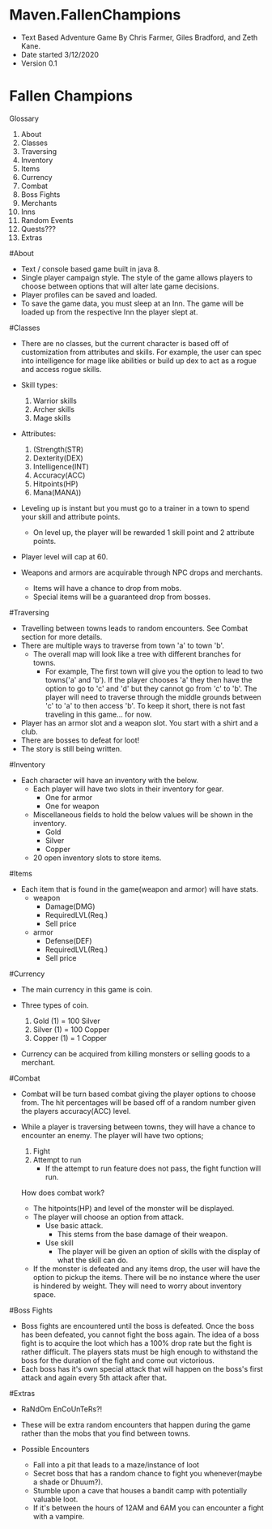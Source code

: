 # Maven.FallenChampions
* Text Based Adventure Game By Chris Farmer, Giles Bradford, and Zeth Kane.
* Date started 3/12/2020
* Version 0.1

# Fallen Champions
Glossary
1. About
2. Classes
3. Traversing
4. Inventory
5. Items
6. Currency
7. Combat
8. Boss Fights
9. Merchants
10. Inns
11. Random Events
12. Quests???
13. Extras

#About

* Text / console based game built in java 8.  
* Single player campaign style.  The style of the game allows players to choose between options that will alter late 
game decisions. 
* Player profiles can be saved and loaded.
* To save the game data, you must sleep at an Inn.
The game will be loaded up from the respective Inn the player slept at. 

#Classes
* There are no classes, but the current character is based off of customization from attributes and skills.
For example, the user can spec into intelligence for mage like abilities or build up dex to act as a rogue and access rogue 
skills.  
* Skill types:
    1. Warrior skills
    2. Archer skills
    3. Mage skills
* Attributes: 
    1. (Strength(STR)
    2. Dexterity(DEX)
    3. Intelligence(INT)
    4. Accuracy(ACC)
    5. Hitpoints(HP)
    6. Mana(MANA))
* Leveling up is instant but you must go to a trainer in a town to spend your skill and attribute points. 
    * On level up, the player will be rewarded 1 skill point and 2 attribute points.  
    
* Player level will cap at 60. 

* Weapons and armors are acquirable through NPC drops and merchants.
    * Items will have a chance to drop from mobs. 
    * Special items will be a guaranteed drop from bosses. 
    
#Traversing
* Travelling between towns leads to random encounters. See Combat section for more details. 
* There are multiple ways to traverse from town 'a' to town 'b'.
    * The overall map will look like a tree with different branches for towns. 
        * For example, The first town will give you the option to lead to two towns('a' and 'b'). If the player chooses 'a'
        they then have the option to go to 'c' and 'd' but they cannot go from 'c' to 'b'. The player will need to traverse
        through the middle grounds between 'c' to 'a' to then access 'b'. To keep it short, there is not fast traveling in this
        game... for now. 
* Player has an armor slot and a weapon slot.  You start with a shirt and a club.  
* There are bosses to defeat for loot!
* The story is still being written.
    
#Inventory
* Each character will have an inventory with the below. 
    * Each player will have two slots in their inventory for gear. 
        * One for armor
        * One for weapon
    * Miscellaneous fields to hold the below values will be shown in the inventory. 
        * Gold
        * Silver
        * Copper
    * 20 open inventory slots to store items. 

#Items
* Each item that is found in the game(weapon and armor) will have stats. 
    * weapon
        * Damage(DMG)
        * RequiredLVL(Req.)
        * Sell price
    * armor
        * Defense(DEF)
        * RequiredLVL(Req.)
        * Sell price
        
#Currency
* The main currency in this game is coin. 
* Three types of coin. 
    1. Gold (1) = 100 Silver
    2. Silver (1) = 100 Copper
    3. Copper (1) = 1 Copper
        
* Currency can be acquired from killing monsters or selling goods to a merchant. 

#Combat
* Combat will be turn based combat giving the player options to choose from. The hit percentages will be based off of 
a random number given the players accuracy(ACC) level. 

* While a player is traversing between towns, they will have a chance to encounter an enemy. The player will have two options;
    1. Fight
    2. Attempt to run
        * If the attempt to run feature does not pass, the fight function will run. 
        
    How does combat work?
    * The hitpoints(HP) and level of the monster will be displayed. 
    * The player will choose an option from attack. 
        * Use basic attack.
            * This stems from the base damage of their weapon. 
        * Use skill
            * The player will be given an option of skills with the display of what the skill can do. 
    * If the monster is defeated and any items drop, the user will have the option to pickup the items. There will be 
    no instance where the user is hindered by weight. They will need to worry about inventory space. 
       

#Boss Fights
* Boss fights are encountered until the boss is defeated. Once the boss has been defeated, you cannot fight the boss again. 
The idea of a boss fight is to acquire the loot which has a 100% drop rate but the fight is rather difficult. The players stats
must be high enough to withstand the boss for the duration of the fight and come out victorious. 
* Each boss has it's own special attack that will happen on the boss's first attack and again every 5th attack after that. 

#Extras
* RaNdOm EnCoUnTeRs?!

* These will be extra random encounters that happen during the game rather than the mobs that you 
find between towns. 

* Possible Encounters
    * Fall into a pit that leads to a maze/instance of loot
    * Secret boss that has a random chance to fight you whenever(maybe a shade or Dhuum?).
    * Stumble upon a cave that houses a bandit camp with potentially valuable loot. 
    * If it's between the hours of 12AM and 6AM you can encounter a fight with a vampire.